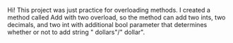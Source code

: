 Hi! This project was just practice for overloading methods. I created a method called Add with two overload, so the method can add two ints, two decimals, and two int with additional bool parameter that determines whether or not to add string " dollars"/" dollar".
